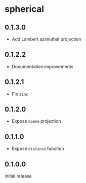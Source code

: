 # spherical

## 0.1.3.0

  * Add Lambert azimuthal projection

## 0.1.2.2

  * Documentation improvements

## 0.1.2.1

  * Fix `sinc`

## 0.1.2.0

  * Expose `bonne` projection

## 0.1.1.0

  * Expose `distance` function

## 0.1.0.0

Initial release

